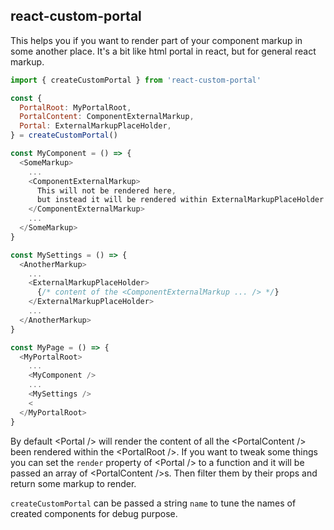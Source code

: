 ## react-custom-portal

This helps you if you want to render part of your component markup in some another place.
It's a bit like html portal in react, but for general react markup.

```js
import { createCustomPortal } from 'react-custom-portal'

const {
  PortalRoot: MyPortalRoot,
  PortalContent: ComponentExternalMarkup,
  Portal: ExternalMarkupPlaceHolder,
} = createCustomPortal()

const MyComponent = () => {
  <SomeMarkup>
    ...
    <ComponentExternalMarkup>
      This will not be rendered here,
      but instead it will be rendered within ExternalMarkupPlaceHolder
    </ComponentExternalMarkup>
    ...
  </SomeMarkup>
}

const MySettings = () => {
  <AnotherMarkup>
    ...
    <ExternalMarkupPlaceHolder>
      {/* content of the <ComponentExternalMarkup ... /> */}
    </ExternalMarkupPlaceHolder>
    ...
  </AnotherMarkup>
}

const MyPage = () => {
  <MyPortalRoot>
    ...
    <MyComponent />
    ...
    <MySettings />
    <
  </MyPortalRoot>
}

```

By default &lt;Portal /> will render the content of  all the &lt;PortalContent />  been rendered within the &lt;PortalRoot />. If you want to tweak some things you can set the `render` property of &lt;Portal /> to a function and it will be passed an array of &lt;PortalContent />s. Then filter them by their props and return some markup to render.

`createCustomPortal` can be passed a string `name` to tune the names of created components for debug purpose.
